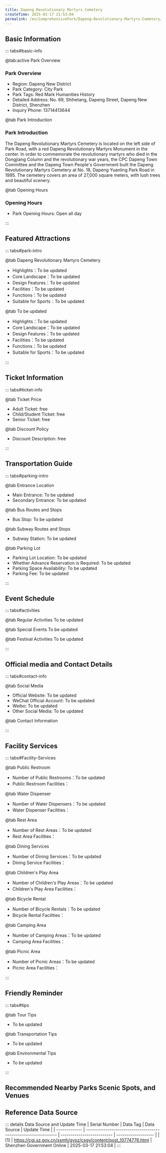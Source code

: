 ```yaml
---
title: Dapeng Revolutionary Martyrs Cemetery
createTime: 2025-03-17 21:53:04
permalink: /en/ComprehensivePark/Dapeng-Revolutionary-Martyrs-Cemetery/
---
```



<script setup>
import ImageSwiper from '/.vuepress/theme/components/ImageSwiper.vue'
// 轮播图数据
const swiperItems = [
    {
                link: 'https://cgj.sz.gov.cn/img/4/4005/4005755/10774776.jpg',
                title: 'Dapeng Revolutionary Martyrs Cemetery',
                description: '',
                author: 'Shenzhen Government Online',
                date: '2025/03/17'
                },
  {
                link: 'https://cgj.sz.gov.cn/img/4/4005/4005755/10774776.jpg',
                title: 'Dapeng Revolutionary Martyrs Cemetery',
                description: '',
                author: 'Shenzhen Government Online',
                date: '2025/03/17'
                }
]
// 配置项
const swiperConfig = {
  height: 500,
  showInfo: true
}
</script>
<!-- 轮播图组件 -->
<ImageSwiper :items="swiperItems" :config="swiperConfig" />



## Basic Information

::: tabs#basic-info

@tab:active Park Overview
### Park Overview
- Region: Dapeng New District
- Park Category: City Park
- Park Tags: Red Mark Humanities History
- Detailed Address: No. 69, Shihetang, Dapeng Street, Dapeng New District, Shenzhen
- Inquiry Phone: 13714413644

@tab Park Introduction
### Park Introduction
 The Dapeng Revolutionary Martyrs Cemetery is located on the left side of Park Road, with a red Dapeng Revolutionary Martyrs Monument in the center. In order to commemorate the revolutionary martyrs who died in the Dongjiang Column and the revolutionary war years, the CPC Dapeng Town Committee and the Dapeng Town People's Government built the Dapeng Revolutionary Martyrs Cemetery at No. 18, Dapeng Yuanling Park Road in 1995. The cemetery covers an area of 27,000 square meters, with lush trees and beautiful scenery.

@tab Opening Hours
### Opening Hours
- Park Opening Hours: Open all day

:::

## Featured Attractions

::: tabs#park-intro

@tab Dapeng Revolutionary Martyrs Cemetery
<ImageCard
image="https://cgj.sz.gov.cn/images/index20230710_1.png"
    title="Dapeng Revolutionary Martyrs Cemetery"
    description="The monument to revolutionary martyrs in the cemetery is 15.5 meters high and in the shape of a square column. On the monument are seven large characters: 'Monument to Revolutionary Martyrs'. Each side of the monument base is 14 meters long. The names of more than 120 martyrs, including Liu Jinjin and Diao Xin, and the inscription written by the CPC Dapeng Town Committee and the Dapeng Town People's Government are engraved on it. The people of Dapeng built the monument to revolutionary martyrs in Tanlinpu in the spring of 1956 and moved it here in the autumn of 1995 to commemorate the martyrs' achievements and promote the revolutionary spirit, so that the martyrs will be remembered for thousands of years. This monument stands on the land of Dapeng, and even more so in the hearts of the people of Dapeng. The revolutionary martyrs will live forever!"
    date=""
    author="Shenzhen Government Online"
/>


- Highlights：To be updated
- Core Landscape：To be updated
- Design Features：To be updated
- Facilities：To be updated
- Functions：To be updated
- Suitable for Sports：To be updated

@tab To be updated
<ImageCard
image="https://cgj.sz.gov.cn/images/index20230710_1.png"
    title="Dapeng Revolutionary Martyrs Cemetery"
    description="The monument to revolutionary martyrs in the cemetery is 15.5 meters high and in the shape of a square column. On the monument are seven large characters: 'Monument to Revolutionary Martyrs'. Each side of the monument base is 14 meters long. The names of more than 120 martyrs, including Liu Jinjin and Diao Xin, and the inscription written by the CPC Dapeng Town Committee and the Dapeng Town People's Government are engraved on it. The people of Dapeng built the monument to revolutionary martyrs in Tanlinpu in the spring of 1956 and moved it here in the autumn of 1995 to commemorate the martyrs' achievements and promote the revolutionary spirit, so that the martyrs will be remembered for thousands of years. This monument stands on the land of Dapeng, and even more so in the hearts of the people of Dapeng. The revolutionary martyrs will live forever!"
    date=""
    author="Shenzhen Government Online"
/>


- Highlights：To be updated
- Core Landscape：To be updated
- Design Features：To be updated
- Facilities：To be updated
- Functions：To be updated
- Suitable for Sports：To be updated

:::

## Ticket Information

::: tabs#ticket-info

@tab Ticket Price
- Adult Ticket: free
- Child/Student Ticket: free
- Senior Ticket: free

@tab Discount Policy
- Discount Description: free

:::

## Transportation Guide

::: tabs#parking-intro

@tab Entrance Location
- Main Entrance: To be updated
- Secondary Entrance: To be updated

@tab Bus Routes and Stops
- Bus Stop: To be updated

@tab Subway Routes and Stops
- Subway Station: To be updated

@tab Parking Lot
- Parking Lot Location: To be updated
- Whether Advance Reservation is Required: To be updated
- Parking Space Availability: To be updated
- Parking Fee: To be updated

:::

## Event Schedule

::: tabs#activities

@tab Regular Activities
To be updated

@tab Special Events
To be updated

@tab Festival Activities
To be updated

:::

## Official media and Contact Details

::: tabs#contact-info

@tab Social Media
- Official Website: To be updated
- WeChat Official Account: To be updated
- Weibo: To be updated
- Other Social Media: To be updated

@tab Contact Information

:::

## Facility Services

::: tabs#Facility-Services

@tab Public Restroom
- Number of Public Restrooms：To be updated
- Public Restroom Facilities：

@tab Water Dispenser
- Number of Water Dispensers：To be updated
- Water Dispenser Facilities：

@tab Rest Area
- Number of Rest Areas：To be updated
- Rest Area Facilities：

@tab Dining Services
- Number of Dining Services：To be updated
- Dining Service Facilities：

@tab Children's Play Area
- Number of Children's Play Areas：To be updated
- Children's Play Area Facilities：

@tab Bicycle Rental
- Number of Bicycle Rentals：To be updated
- Bicycle Rental Facilities：

@tab Camping Area
- Number of Camping Areas：To be updated
- Camping Area Facilities：

@tab Picnic Area
- Number of Picnic Areas：To be updated
- Picnic Area Facilities：

:::

## Friendly Reminder

::: tabs#tips

@tab Tour Tips
- To be updated

@tab Transportation Tips
- To be updated

@tab Environmental Tips
- To be updated

:::

## Recommended Nearby Parks Scenic Spots, and Venues

<CardGrid>
  <ImageCard
        image="https://cgj.sz.gov.cn/img/4/4005/4005757/10774777.png"
        title="Xiwan Mangrove Wetland Park"
        description="Xiwan Mangrove Park is the only coastal leisure park in Bao'an District. It is located along the Xihai Dike in Xixiang Street, with a total area of 551,000 squa"
        href="/en/LandscapeLeisureGreenSpace/WetlandPark/Xiwan-Mangrove-Wetland-Park/"
        author="Shenzhen Government Online"
        date="2025/01/02"
      />
      <ImageCard
        image="https://cgj.sz.gov.cn/img/4/4005/4005757/10774777.png"
        title="Xiwan Mangrove Wetland Park"
        description="Xiwan Mangrove Park is the only coastal leisure park in Bao'an District. It is located along the Xihai Dike in Xixiang Street, with a total area of 551,000 squa"
        href="/en/LandscapeLeisureGreenSpace/WetlandPark/Xiwan-Mangrove-Wetland-Park/"
        author="Shenzhen Government Online"
        date="2025/01/02"
      />
    </CardGrid>


## Reference Data Source

::: details Data Source and Update Time
| Serial Number | Data Tag                                                        | Data Source                | Update Time         |
| ------------- | --------------------------------------------------------------- | -------------------------- | ------------------- |
| [1]           | https://cgj.sz.gov.cn/xsmh/gysz/csgy/content/post_10774776.html | Shenzhen Government Online | 2025-03-17 21:53:04 |
:::

